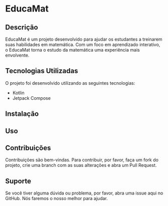 # EducaMat

## Descrição

EducaMat é um projeto desenvolvido para ajudar os estudantes a treinarem suas habilidades em matemática. Com um foco em aprendizado interativo, o EducaMat torna o estudo da matemática uma experiência mais envolvente.

## Tecnologias Utilizadas

O projeto foi desenvolvido utilizando as seguintes tecnologias:
- Kotlin
- Jetpack Compose 

## Instalação



## Uso



## Contribuições

Contribuições são bem-vindas. Para contribuir, por favor, faça um fork do projeto, crie uma branch com as suas alterações e abra um Pull Request.

## Suporte

Se você tiver alguma dúvida ou problema, por favor, abra uma issue aqui no GitHub. Nós faremos o nosso melhor para ajudar.
